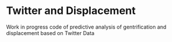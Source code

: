 # Twitter and Displacement

Work in progress code of predictive analysis of gentrification and displacement based on Twitter Data
